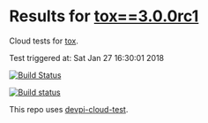 # Results for [tox==3.0.0rc1](https://m.devpi.net/obestwalter/dev/tox/3.0.0rc1)

Cloud tests for [tox](https://github.com/tox-dev/tox).

Test triggered at: Sat Jan 27 16:30:01 2018

[![Build Status](https://travis-ci.org/tox-dev/devpi-cloud-test-tox.svg?branch=master)](https://travis-ci.org/obestwalter/devpi-cloud-test-tox)

[![Build status](https://ci.appveyor.com/api/projects/status/98yyno2u5fpnds4l/branch/master?svg=true)](https://ci.appveyor.com/project/obestwalter/devpi-cloud-test-tox/branch/master)

This repo uses [devpi-cloud-test](https://github.com/obestwalter/devpi-cloud-test).
